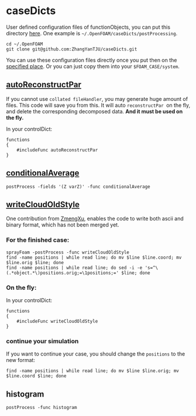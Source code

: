 # caseDicts

User defined configuration files of functionObjects, you can put this directory [here](https://github.com/OpenFOAM/OpenFOAM-dev/blob/master/src/OpenFOAM/db/dictionary/functionEntries/includeFuncEntry/includeFuncEntry.H).
One example is `~/.OpenFOAM/caseDicts/postProcessing`.

```
cd ~/.OpenFOAM
git clone git@github.com:ZhangYanTJU/caseDicts.git
```

You can use these configuration files directly once you put then on the [specified place]((https://github.com/OpenFOAM/OpenFOAM-dev/blob/master/src/OpenFOAM/db/dictionary/functionEntries/includeFuncEntry/includeFuncEntry.H)).
Or you can just copy them into your `$FOAM_CASE/system`.


## [autoReconstructPar](https://github.com/ZmengXu/autoReconstructPar)

If you cannot use `collated fileHandler`, you may generate huge amount of files.
This code will save you from this.
It will auto `reconstructPar `on the fly, and delete the corresponding decomposed data.
**And it must be used on the fly.**

In your controlDict:
```
functions
{
    #includeFunc autoReconstructPar
}
```


## [conditionalAverage](https://github.com/ZmengXu/conditionalAverage)

```
postProcess -fields '(Z varZ)' -func conditionalAverage
```

## [writeCloudOldStyle](https://github.com/blueCFD/lagrangianExtraFunctionObjects)

One contribution from [ZmengXu](https://github.com/ZmengXu/lagrangianExtraFunctionObjects/tree/OF5x), enables the code to write both ascii and binary format, which has not been merged yet.

### For the finished case:
```
sprayFoam -postProcess -func writeCloudOldStyle
find -name positions | while read line; do mv $line $line.coord; mv $line.orig $line; done
find -name positions | while read line; do sed -i -e 's=^\(.*object.*\)positions.orig;=\1positions;=' $line; done
```

### On the fly:

In your controlDict:
```
functions
{
    #includeFunc writeCloudOldStyle
}
```

### continue your simulation
If you want to continue your case, you should change the `positions` to the new format:
```
find -name positions | while read line; do mv $line $line.orig; mv $line.coord $line; done
```

## histogram

```
postProcess -func histogram
```
